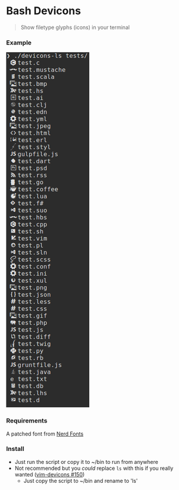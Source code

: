 
# Bash Devicons

> Show filetype glyphs (icons) in your terminal

### Example

![preview](images/preview.png)

### Requirements

A patched font from [Nerd Fonts](https://github.com/ryanoasis/nerd-fonts/tree/master/patched-fonts)

### Install

* Just run the script or copy it to ~/bin to run from anywhere
* Not recommended but you _could_ replace `ls` with this if you really wanted ([vim-devicons #150](https://github.com/ryanoasis/vim-devicons/issues/150))
  * Just copy the script to ~/bin and rename to 'ls'
